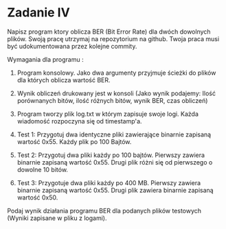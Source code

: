 # Zadanie IV
Napisz program ktory oblicza BER (Bit Error Rate) dla dwóch dowolnych plików.
Swoją pracę utrzymaj na repozytorium na github. 
Twoja praca musi być udokumentowana przez kolejne commity.


Wymagania dla programu :
1. Program konsolowy. Jako dwa argumenty przyjmuje ścieżki do plików dla których oblicza wartość BER.

2. Wynik obliczeń drukowany jest w konsoli (Jako wynik podajemy: Ilość porównanych bitów, ilość różnych bitów, wynik BER, czas obliczeń)

3. Program tworzy plik log.txt w którym zapisuje swoje logi. Każda wiadomość rozpoczyna się od timestamp'a.

4. Test 1: Przygotuj dwa identyczne pliki zawierające binarnie zapisaną wartość 0x55. Każdy plik po 100 Bajtów. 

5. Test 2: Przygotuj dwa pliki każdy po 100 bajtów. Pierwszy zawiera binarnie zapisaną wartość 0x55. Drugi plik różni się od pierwszego o dowolne 10 bitów.

6. Test 3: Przygotuje dwa pliki każdy po 400 MB. Pierwszy zawiera binarnie zapisaną wartość 0x55. Drugi plik zawiera binarnie zapisaną wartość 0x50.

Podaj wynik działania programu BER dla podanych plików testowych (Wyniki zapisane w pliku z logami).
